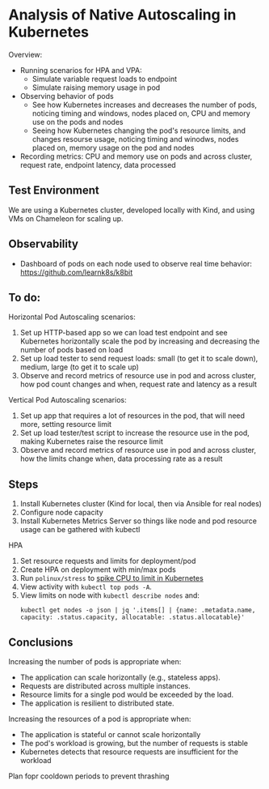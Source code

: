 # Analysis of Native Autoscaling in Kubernetes

Overview:
- Running scenarios for HPA and VPA:
    - Simulate variable request loads to endpoint
    - Simulate raising memory usage in pod
- Observing behavior of pods
    - See how Kubernetes increases and decreases the number of pods, noticing timing and windows, nodes placed on, CPU and memory use on the pods and nodes
    - Seeing how Kubernetes changing the pod's resource limits, and changes resourse usage, noticing timing and winodws, nodes placed on, memory usage on the pod and nodes
- Recording metrics: CPU and memory use on pods and across cluster, request rate, endpoint latency, data processed

## Test Environment

We are using a Kubernetes cluster, developed locally with Kind, and using VMs on Chameleon for scaling up. 

## Observability

- Dashboard of pods on each node used to observe real time behavior: 
https://github.com/learnk8s/k8bit




## To do:

Horizontal Pod Autoscaling scenarios:
1. Set up HTTP-based app so we can load test endpoint and see Kubernetes horizontally scale the pod by increasing and decreasing the number of pods based on load
1. Set up load tester to send request loads: small (to get it to scale down), medium, large (to get it to scale up)
1. Observe and record metrics of resource use in pod and across cluster, how pod count changes and when, request rate and latency as a result

Vertical Pod Autoscaling scenarios:
1. Set up app that requires a lot of resources in the pod, that will need more, setting resource limit
1. Set up load tester/test script to increase the resource use in the pod, making Kubernetes raise the resource limit
1. Observe and record metrics of resource use in pod and across cluster, how the limits change when, data processing rate as a result


## Steps

1. Install Kubernetes cluster (Kind for local, then via Ansible for real nodes)
1. Configure node capacity 
1. Install Kubernetes Metrics Server so things like node and pod resource usage can be gathered with kubectl

HPA
1. Set resource requests and limits for deployment/pod
1. Create HPA on deployment with min/max pods
1. Run `polinux/stress` to [spike CPU to limit in Kubernetes](high-resource-app/stress.yaml)
1. View activity with `kubectl top pods -A`. 
1. View limits on node with `kubectl describe nodes` and:
    ```
    kubectl get nodes -o json | jq '.items[] | {name: .metadata.name, capacity: .status.capacity, allocatable: .status.allocatable}'
    ```




## Conclusions

Increasing the  number of pods is appropriate when:
- The application can scale horizontally (e.g., stateless apps).
- Requests are distributed across multiple instances.
- Resource limits for a single pod would be exceeded by the load.
- The application is resilient to distributed state.

Increasing the resources of a pod is appropriate when:
- The application is stateful or cannot scale horizontally
- The pod's workload is growing, but the number of requests is stable
- Kubernetes detects that resource requests are insufficient for the workload

Plan fopr cooldown periods to prevent thrashing

